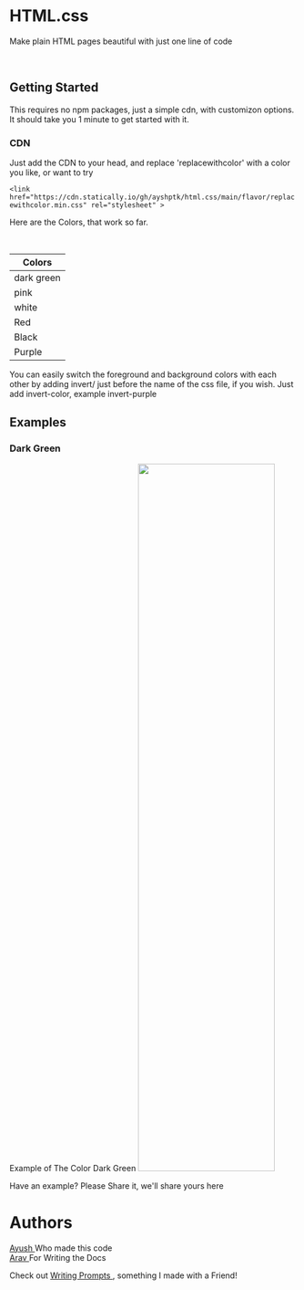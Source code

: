 # HTML.css 
Make plain HTML pages beautiful with just one line of code 

<br>

## Getting Started

This requires no npm packages, just a simple cdn, with customizon options. It should take you 1 minute to get started with it.

### CDN
Just add the CDN to your head, and replace 'replacewithcolor' with a color you like, or want to try

```<link href="https://cdn.statically.io/gh/ayshptk/html.css/main/flavor/replacewithcolor.min.css" rel="stylesheet" >```

Here are the Colors, that work so far.

<br>

| Colors        | 
| ------------- |
| dark green   | 
| pink   |    
| white|   
| Red |
| Black |
| Purple |

You can easily switch the foreground and background colors with each other by adding invert/ just before the name of the css file, if you wish.
Just add invert-color, example invert-purple


## Examples

### Dark Green
Example of The Color Dark Green
<img src="profile.jpg" height="1240" width="240">

Have an example? Please Share it, we'll share yours here



# Authors

 <a href="https//twitter.com/ayshptk"> Ayush </a> Who made this code </a>
 <br>
 <a href="https//twitter.com/heyarav/"> Arav </a> For Writing the Docs </a>
 <br>
 
 Check out <a href="https://writingprompts.ml"> Writing Prompts </a>, something I made with a Friend!
